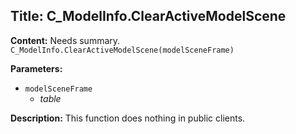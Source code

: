 ## Title: C_ModelInfo.ClearActiveModelScene

**Content:**
Needs summary.
`C_ModelInfo.ClearActiveModelScene(modelSceneFrame)`

**Parameters:**
- `modelSceneFrame`
  - *table*

**Description:**
This function does nothing in public clients.